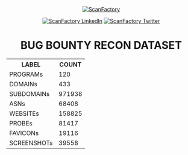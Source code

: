 <div align='center'><p><a href='https://in.scanfactory.io'><img src='scanfactory.png' alt='ScanFactory'></a><div id='badges'><a href='https://www.linkedin.com/company/scanfactory-io'><img src='https://img.shields.io/badge/LinkedIn-black?style=for-the-badge&logo=linkedin&logoColor=white' alt='ScanFactory LinkedIn'/></a> <a href='https://twitter.com/scanfactory_io'><img src='https://img.shields.io/badge/Twitter-black?style=for-the-badge&logo=twitter&logoColor=white' alt='ScanFactory Twitter'/></a></div><h1>BUG BOUNTY RECON DATASET</h1><table>
<tr><th>LABEL</th><th>COUNT</th></tr>
<tr><td>PROGRAMs</th><td>120</th></tr>
<tr><td>DOMAINs</th><td>433</th></tr>
<tr><td>SUBDOMAINs</th><td>971938</th></tr>
<tr><td>ASNs</th><td>68408</th></tr>
<tr><td>WEBSITEs</th><td>158825</th></tr>
<tr><td>PROBEs</th><td>81417</th></tr>
<tr><td>FAVICONs</th><td>19116</th></tr>
<tr><td>SCREENSHOTs</th><td>39558</th></tr>
</table></p></div>
